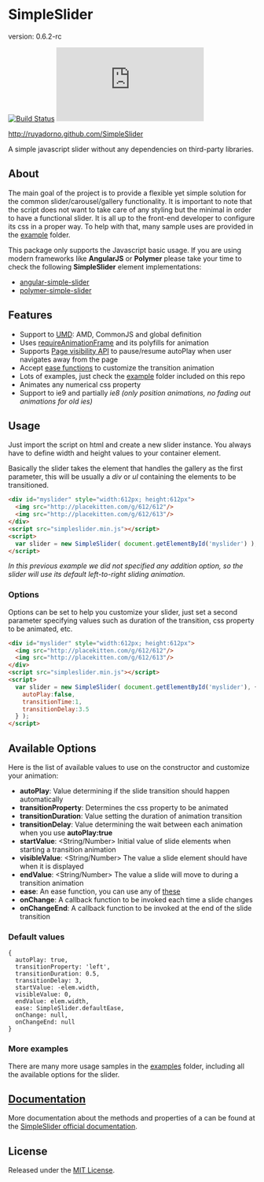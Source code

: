 SimpleSlider
============

version: 0.6.2-rc

[![Build Status](https://travis-ci.org/ruyadorno/SimpleSlider.svg?branch=master)](https://travis-ci.org/ruyadorno/SimpleSlider) ![File Size: < 8kB](https://badge-size.herokuapp.com/ruyadorno/SimpleSlider/master/dist/simpleslider.min.js)

http://ruyadorno.github.com/SimpleSlider

A simple javascript slider without any dependencies on third-party libraries.


## About

The main goal of the project is to provide a flexible yet simple solution for the common slider/carousel/gallery functionality. It is important to note that the script does not want to take care of any styling but the minimal in order to have a functional slider. It is all up to the front-end developer to configure its css in a proper way. To help with that, many sample uses are provided in the [example](https://github.com/ruyadorno/SimpleSlider/tree/master/examples) folder.

This package only supports the Javascript basic usage. If you are using modern frameworks like **AngularJS** or **Polymer** please take your time to check the following **SimpleSlider** element implementations:

- [angular-simple-slider](https://github.com/ruyadorno/angular-simple-slider)
- [polymer-simple-slider](https://github.com/ruyadorno/polymer-simple-slider)


## Features

- Support to [UMD](https://github.com/umdjs/umd): AMD, CommonJS and global definition
- Uses [requireAnimationFrame](https://developer.mozilla.org/en/docs/Web/API/window.requestAnimationFrame) and its polyfills for animation
- Supports [Page visibility API](https://developer.mozilla.org/en-US/docs/Web/Events/visibilitychange) to pause/resume autoPlay when user navigates away from the page
- Accept [ease functions](https://github.com/jimjeffers/Easie/blob/master/easie.js) to customize the transition animation
- Lots of examples, just check the [example](https://github.com/ruyadorno/SimpleSlider/tree/master/examples) folder included on this repo
- Animates any numerical css property
- Support to ie9 and partially *ie8 (only position animations, no fading out animations for old ies)*


## Usage

Just import the script on html and create a new slider instance. You always have to define width and height values to your container element.

Basically the slider takes the element that handles the gallery as the first parameter, this will be usually a *div* or *ul* containing the elements to be transitioned.

```html
<div id="myslider" style="width:612px; height:612px">
  <img src="http://placekitten.com/g/612/612"/>
  <img src="http://placekitten.com/g/612/613"/>
</div>
<script src="simpleslider.min.js"></script>
<script>
  var slider = new SimpleSlider( document.getElementById('myslider') );
</script>
```

*In this previous example we did not specified any addition option, so the slider will use its default left-to-right sliding animation.*

### Options

Options can be set to help you customize your slider, just set a second parameter specifying values such as duration of the transition, css property to be animated, etc.

```html
<div id="myslider" style="width:612px; height:612px">
  <img src="http://placekitten.com/g/612/612"/>
  <img src="http://placekitten.com/g/612/613"/>
</div>
<script src="simpleslider.min.js"></script>
<script>
  var slider = new SimpleSlider( document.getElementById('myslider'), {
    autoPlay:false,
    transitionTime:1,
    transitionDelay:3.5
  } );
</script>
```


## Available Options

Here is the list of available values to use on the constructor and customize your animation:

- **autoPlay**: <Boolean> Value determining if the slide transition should happen automatically
- **transitionProperty**: <String> Determines the css property to be animated
- **transitionDuration**: <Number> Value setting the duration of animation transition
- **transitionDelay**: <Number> Value determining the wait between each animation when you use **autoPlay:true**
- **startValue**: <String/Number> Initial value of slide elements when starting a transition animation
- **visibleValue**: <String/Number> The value a slide element should have when it is displayed
- **endValue**: <String/Number> The value a slide will move to during a transition animation
- **ease**: <Function> An ease function, you can use any of [these](https://github.com/jimjeffers/Easie/blob/master/easie.js)
- **onChange**: <Function> A callback function to be invoked each time a slide changes
- **onChangeEnd**: <Function> A callback function to be invoked at the end of the slide transition

### Default values

    {
      autoPlay: true,
      transitionProperty: 'left',
      transitionDuration: 0.5,
      transitionDelay: 3,
      startValue: -elem.width,
      visibleValue: 0,
      endValue: elem.width,
      ease: SimpleSlider.defaultEase,
      onChange: null,
      onChangeEnd: null
    }

### More examples

There are many more usage samples in the [examples](https://github.com/ruyadorno/SimpleSlider/tree/master/examples) folder, including all the available options for the slider.


## [Documentation](http://ruyadorno.github.io/SimpleSlider/doc/simpleslider_doc.html)

More documentation about the methods and properties of a can be found at the <a href="http://ruyadorno.github.io/SimpleSlider/doc/simpleslider_doc.html">SimpleSlider official documentation</a>.


## License

Released under the [MIT License](http://www.opensource.org/licenses/mit-license.php).

